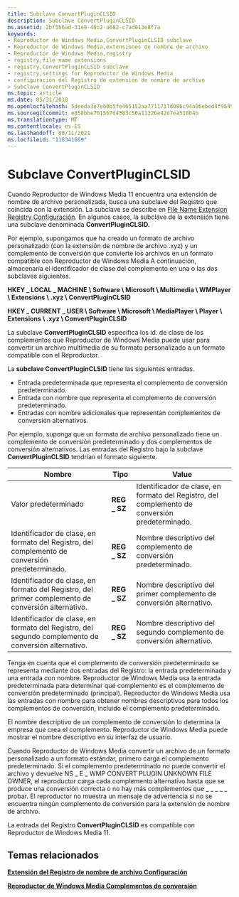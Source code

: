 ```yaml
---
title: Subclave ConvertPluginCLSID
description: Subclave ConvertPluginCLSID
ms.assetid: 2bf5b6ad-31e9-40c2-a682-c7ad813e8f7a
keywords:
- Reproductor de Windows Media,ConvertPluginCLSID subclave
- Reproductor de Windows Media,extensiones de nombre de archivo
- Reproductor de Windows Media,registry
- registry,file name extensions
- registry,ConvertPluginCLSID subclave
- registry,settings for Reproductor de Windows Media
- configuración del Registro de extensión de nombre de archivo
- Subclave ConvertPluginCLSID
ms.topic: article
ms.date: 05/31/2018
ms.openlocfilehash: 5deeda3e7eb0b5fe465152aa7711717d086c94a06ebed4f9549dc9f6a9b62dd7
ms.sourcegitcommit: e858bbe701567d4583c50a11326e42d7ea51804b
ms.translationtype: MT
ms.contentlocale: es-ES
ms.lasthandoff: 08/11/2021
ms.locfileid: "118341669"
---
```

# <a name="convertpluginclsid-subkey"></a>Subclave ConvertPluginCLSID

Cuando Reproductor de Windows Media 11 encuentra una extensión de nombre de archivo personalizada, busca una subclave del Registro que coincida con la extensión. La subclave se describe en [File Name Extension Registry Configuración](file-name-extension-registry-settings.md). En algunos casos, la subclave de la extensión tiene una subclave denominada **ConvertPluginCLSID.**

Por ejemplo, supongamos que ha creado un formato de archivo personalizado (con la extensión de nombre de archivo .xyz) y un complemento de conversión que convierte los archivos en un formato compatible con Reproductor de Windows Media A continuación, almacenaría el identificador de clase del complemento en una o las dos subclaves siguientes.

**HKEY \_ LOCAL \_ MACHINE \\ Software \\ Microsoft \\ Multimedia \\ WMPlayer \\ Extensions \\ .xyz \\ ConvertPluginCLSID**

**HKEY \_ CURRENT \_ USER \\ Software \\ Microsoft \\ MediaPlayer \\ Player \\ Extensions \\ .xyz \\ ConvertPluginCLSID**

La subclave **ConvertPluginCLSID** especifica los id. de clase de los complementos que Reproductor de Windows Media puede usar para convertir un archivo multimedia de su formato personalizado a un formato compatible con el Reproductor.

La **subclave ConvertPluginCLSID** tiene las siguientes entradas.

-   Entrada predeterminada que representa el complemento de conversión predeterminado.
-   Entrada con nombre que representa el complemento de conversión predeterminado.
-   Entradas con nombre adicionales que representan complementos de conversión alternativos.

Por ejemplo, suponga que un formato de archivo personalizado tiene un complemento de conversión predeterminado y dos complementos de conversión alternativos. Las entradas del Registro bajo la subclave **ConvertPluginCLSID** tendrían el formato siguiente.



| Nombre                                                                          | Tipo        | Value                                                                |
|-------------------------------------------------------------------------------|-------------|----------------------------------------------------------------------|
| Valor predeterminado                                                                       | **REG \_ SZ** | Identificador de clase, en formato del Registro, del complemento de conversión predeterminado. |
| Identificador de clase, en formato del Registro, del complemento de conversión predeterminado.          | **REG \_ SZ** | Nombre descriptivo del complemento de conversión predeterminado.                 |
| Identificador de clase, en formato del Registro, del primer complemento de conversión alternativo.  | **REG \_ SZ** | Nombre descriptivo del primer complemento de conversión alternativo.         |
| Identificador de clase, en formato del Registro, del segundo complemento de conversión alternativo. | **REG \_ SZ** | Nombre descriptivo del segundo complemento de conversión alternativo.        |



 

Tenga en cuenta que el complemento de conversión predeterminado se representa mediante dos entradas del Registro: la entrada predeterminada y una entrada con nombre. Reproductor de Windows Media usa la entrada predeterminada para determinar qué complemento es el complemento de conversión predeterminado (principal). Reproductor de Windows Media usa las entradas con nombre para obtener nombres descriptivos para todos los complementos de conversión, incluido el complemento predeterminado.

El nombre descriptivo de un complemento de conversión lo determina la empresa que crea el complemento. Reproductor de Windows Media puede mostrar el nombre descriptivo en su interfaz de usuario.

Cuando Reproductor de Windows Media convertir un archivo de un formato personalizado a un formato estándar, primero carga el complemento predeterminado. Si el complemento predeterminado no puede convertir el archivo y devuelve NS \_ E \_ WMP CONVERT PLUGIN UNKNOWN FILE OWNER, el reproductor carga cada complemento alternativo hasta que se produce una conversión correcta o no hay más complementos que \_ \_ \_ \_ \_ probar. El reproductor no muestra un mensaje de advertencia si no se encuentra ningún complemento de conversión para la extensión de nombre de archivo.

La entrada del Registro **ConvertPluginCLSID** es compatible con Reproductor de Windows Media 11.

## <a name="related-topics"></a>Temas relacionados

<dl> <dt>

[**Extensión del Registro de nombre de archivo Configuración**](file-name-extension-registry-settings.md)
</dt> <dt>

[**Reproductor de Windows Media Complementos de conversión**](windows-media-player-conversion-plug-ins.md)
</dt> </dl>

 

 




